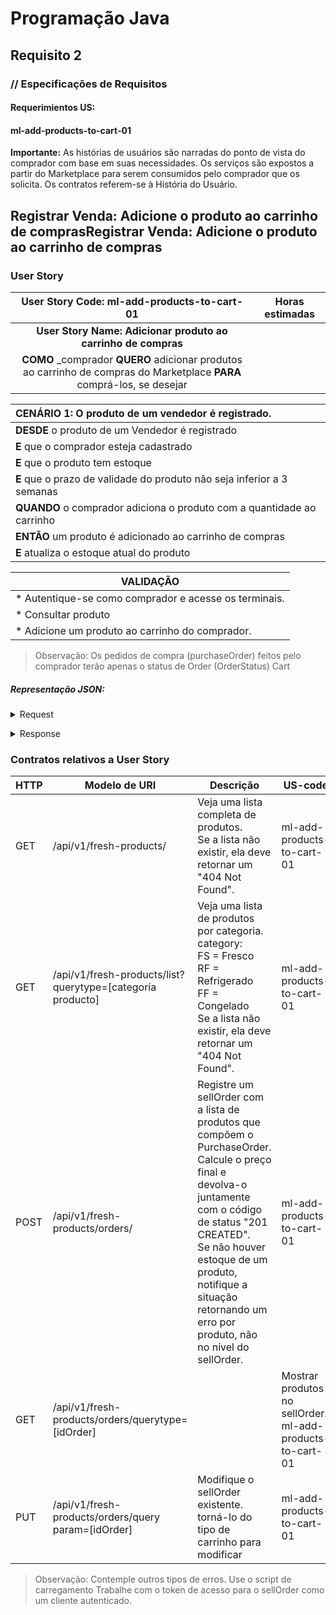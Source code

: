# Programação Java
## Requisito 2
### // Especificações de Requisitos

#### Requerimientos US:
#### ml-add-products-to-cart-01

**Importante:**
As histórias de usuários são narradas do ponto de vista do comprador com base em
suas necessidades. Os serviços são expostos a partir do Marketplace para serem
consumidos pelo comprador que os solicita. Os contratos referem-se à História do Usuário.

## Registrar Venda: Adicione o produto ao carrinho de comprasRegistrar Venda: Adicione o produto ao carrinho de compras
### User Story


|                                      User Story Code: ml-add-products-to-cart-01                                       | Horas estimadas |
|:----------------------------------------------------------------------------------------------------------------------:|:---------------:|
|                             **User Story Name: Adicionar produto ao carrinho de compras**                              |                 |
| **COMO** _comprador **QUERO** adicionar produtos ao carrinho de compras do Marketplace **PARA** comprá-los, se desejar ||

| **CENÁRIO 1:** O produto de um vendedor é registrado.                  |
|:-----------------------------------------------------------------------|
| **DESDE** o produto de um Vendedor é registrado                        |
| **E** que o comprador esteja cadastrado                                |
| **E** que o produto tem estoque                                        |
| **E** que o prazo de validade do produto não seja inferior a 3 semanas |
| **QUANDO** o comprador adiciona o produto com a quantidade ao carrinho |
| **ENTÃO** um produto é adicionado ao carrinho de compras               |
| **E** atualiza o estoque atual do produto                              |

| VALIDAÇÃO                                             |
|-------------------------------------------------------|
| * Autentique-se como comprador e acesse os terminais. | 
| * Consultar produto                                   |
| * Adicione um produto ao carrinho do comprador.       |

> Observação:
Os pedidos de compra (purchaseOrder) feitos pelo comprador terão apenas o status de Order (OrderStatus) Cart

##### Representação JSON:
<details><summary>Request</summary><p>

```JSON
{
  "purchase_order": {
    "date": "LocalDate",
    "buyer_id": "String",
    "order_status": {
      "status_code": "String"
    },
    "products": [{
      "product_id": "String",
      "quantity": "int"
    }]
  }
}
```
</details></p>

<details><summary>Response</summary><p>

```JSON
{
  "total_price": "double"
}
```
</details></p>

### Contratos relativos a User Story
| HTTP | Modelo de URI                                             | Descrição                                                                                                                                                                                                                                                                           | US-code |
|------|-----------------------------------------------------------|-------------------------------------------------------------------------------------------------------------------------------------------------------------------------------------------------------------------------------------------------------------------------------------|---|
| GET  | /api/v1/fresh-products/                                   | Veja uma lista completa de produtos. <br>Se a lista não existir, ela deve retornar um "404 Not Found".                                                                                                                                                                              | ml-add-products-to-cart-01 |
| GET  | /api/v1/fresh-products/list?querytype=[categoría producto] | Veja uma lista de produtos por categoria. <br>category:<br> FS = Fresco <br>RF = Refrigerado <br>FF = Congelado<br> Se a lista não existir, ela deve retornar um "404 Not Found".                                                                                                   | ml-add-products-to-cart-01                                                                                                                                                                                                                                                   |
| POST | /api/v1/fresh-products/orders/                            | Registre um sellOrder com a lista de produtos que compõem o PurchaseOrder. <br>Calcule o preço final e devolva-o juntamente com o código de status "201 CREATED". <br>Se não houver estoque de um produto, notifique a situação retornando um erro por produto, não no nível do sellOrder. | ml-add-products-to-cart-01 |
| GET  | /api/v1/fresh-products/orders/querytype=[idOrder]|| Mostrar produtos no sellOrder. ml-add-products-to-cart-01 |
| PUT | /api/v1/fresh-products/orders/query param=[idOrder] |Modifique o sellOrder existente. torná-lo do tipo de carrinho para modificar | ml-add-products-to-cart-01 |

> Observação:
Contemple outros tipos de erros.
Use o script de carregamento
Trabalhe com o token de acesso para o sellOrder como um cliente autenticado.